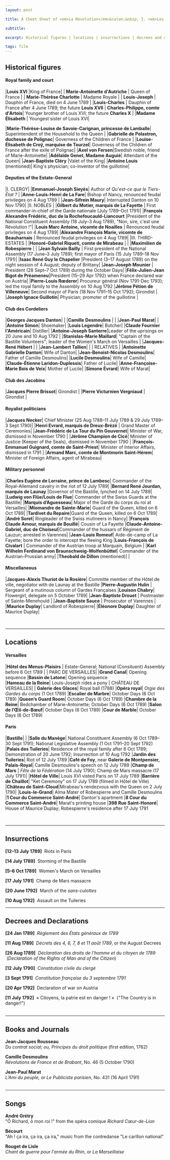 ```yaml
---
layout: post

title: A Cheet Sheet of <em>La Révolution</em>&colon;&nbsp; I. <em>Les Années lumière</em>

subtitle: 

excerpt: Historical figures | locations | insurrections | decrees and declarations | books and journals | songs <br />

tags: film
---
```


## Historical figures

#### Royal family and court

|**Louis XVI** |King of France|
| **Marie-Antoinette d'Autriche** | Queen of France |
| **Marie-Thérèse Charlotte** | Madame Royale |
| **Louis-Joseph** | Dauphin of France, died on 4 June 1789 | 
|**Louis-Charles** | Dauphin of France after 4 June 1789; the future **Louis XVII** |
**Charles-Philippe, comte d'Artois**| Younger brother of Louis XVI; the future **Charles X** |
|**Madame Élisabeth** | Youngest sister of Louis XVI|


|**Marie-Thérèse-Louise de Savoie-Carignan, princesse de Lamballe**| Superintendent of the Household to the Queen |
|**Gabrielle de Polastron, duchesse de Polignac**| Governess of the Children of France |
|**Louise-Élisabeth de Croÿ, marquise de Tourzel**| Governess of the Children of France after the exile of Polignac|
|**Axel von Fersen**|Swedish noble, friend of Marie-Antoinette|
|**Adélaïde Genet, Madame Auguié**| Attendant of the Queen|
|**Jean-Baptiste Cléry** |Valet of the King|
|**Antoine Louis** (mentioned)| King's physician; co-inventor of the guillotine|


#### Deputies of the Estate-General

|I. CLERGY|
|**Emmanuel-Joseph Sieyès**| Author of _Qu'est-ce que le Tiers-État ?_ |
|**Anne-Louis-Henri de La Fare**| Bishop of Nancy, renounced feudal privileges on 4 Aug 1789 |
|**Jean-Sifrein Maury**| Interrupted Danton on 10 Nov 1790|
|II. NOBLES |
|**Gilbert du Motier, marquis de La Fayette**  | First commander-in-chief of the Garde nationale (July 1789–Oct 1791)|
|**François Alexandre Frédéric, duc de la Rochefoucauld-Liancourt** |President of the National Constituent Assembly (18 July–3 Aug 1789), "Non, sire, c'est une Révolution !"|
|**Louis Marc Antoine, vicomte de Noailles** | Renounced feudal privileges on 4 Aug 1789|
|**Alexandre François Marie, vicomte de Beauharnais** | Renounced feudal privileges on 4 Aug 1789|
|III. THIRD-ESTATES |
|**Honoré-Gabriel Riqueti, comte de Mirabeau** | |
|**Maximilien de Robespierre** | |
|**Jean Sylvain Bailly** | First president of the National Assembly (17 June–3 July 1789); first mayor of Paris (15 July 1789–18 Nov 1791)|
|**Isaac René Guy le Chapelier** |President (3–17 August 1789) on the night session of 4 August; deputy of Brittany|
|**Jean-Joseph Mounier** | President (28 Sept–7 Oct 1789) during the October Days|
|**Félix-Julien-Jean Bigot de Préameneu**|President (15–29 Apr 1792) when France declared war on Austria|
|**Pierre-Louis Rœderer**| Procureur général (Nov 1791-Dec 1793); led the royal family to the Assembly on 10 Aug 1792 
|**Jérôme Pétion de Villeneuve**| Second mayor of Paris (18 Nov 1791–15 Oct 1792); Girondist |
|**Joseph Ignace Guillotin**| Physician; promoter of the guillotine |


#### Club des Cordeliers

|**Georges Jacques Danton**| | 
|**Camille Desmoulins** | |
|**Jean-Paul Marat**|  |
|**Antoine Simon**| Shoemaker|
|**Louis Legendre**| Butcher|
|**Claude Fournier l'Américain**| Distiller|
|**Antoine-Joseph Santerre**|Leader of the uprisings on 20 June and 10 Aug 1792 |
|**Stanislas-Marie Maillard**| "Captain of the Bastille Volunteers"; leader of the Women's March on Versailles |
|**Jacques-René Hébert** | |
|**Jean-Lambert Tallien**| |
| RELATIVES |
|**Antoinette Gabrielle Danton**| Wife of Danton| 
|**Jean-Benoist-Nicolas Desmoulins**| Father of Camille Desmoulins|
|**Lucile Desmoulins**| Wife of Camille|
|**Claude-Étienne Laridon-Duplessis**| Father of Lucile|
|**Anne-Françoise-Marie Bois de Veix**| Mother of Lucile|
|**Simone Évrard**| Wife of Marat|


#### Club des Jacobins

|**Jacques Pierre Brissot**| Girondist |
|**Pierre Victurnien Vergniaud** | Girondist |


#### Royalist politicians

|**Jacques Necker**| Chief Minister (25 Aug 1788–11 July 1789 & 29 July 1789–3 Sept 1790)|
|**Henri Evrard, marquis de Dreux-Brézé** | Grand Master of Ceremonies|
|**Jean-Frédéric de La Tour du Pin Gouvernet**| Minister of War, dismissed in November 1790 | 
|**Jérôme Champion de Cicé**| Minister of Justice (Keeper of the Seals), dismissed in November 1790 | 
|**François-Emmanuel Guignard, comte de Saint-Priest**| Minister of Interior Affairs, dismissed in 1791 |
|**Armand Marc, comte de Montmorin Saint-Hérem**| Minister of Foreign Affairs, agent of Mirabeau|


#### Military personnel

|**Charles Eugène de Lorraine, prince de Lambesc**| Commander of the Royal-Allemand cavalry in the riot of 12 July 1789| 
|**Bernard René Jourdan, marquis de Launay** |Governor of the Bastille, lynched on 14 July 1789|
|**Ludwig von Flüe/Louis de Flue**| Commander of the Swiss Guards at the Bastille|
|**Marquis d’Aguesseau**| Major of the Garde du corps du roi at Versailles|
|**Miomandre de Sainte-Marie**| Guard of the Queen, killed on 6 Oct 1789| 
|**Tardivet du Repaire**|Guard of the Queen, killed on 6 Oct 1789|
|**André Soret**| Ringleader of the Swiss mutineers in Nancy|
|**François Claude Amour, marquis de Bouillé**| Cousin of La Fayette
|**Claude-Antoine-Gabriel, duc de Choiseul**|Commander of the hussars of Régiment de Lauzun; arrested in Varennes|
|**Jean-Louis Romeuf**| Aide-de-camp of La Fayette; bore the order to intercept the fleeing King
|**Louis-François de Civalart** | Commander of the Austrian troop at Marquain, Belgium |
|**Karl Wilhelm Ferdinand von Braunschweig-Wolfenbüttel**| Commander of the Austrian-Prussian army|
|**Theobald de Dillon** (mentioned)| |









#### Miscellaneous

|**Jacques-Alexis Thuriot de la Rosière**| Committe member of the Hôtel de ville, negotiator with de Launay at the Bastille
|**Pierre-Augustin Hulin** | Sergeant of a mutinous column of Gardes Françaises
|**Louison Chabry**| Flowergirl, delegate on 5 October 1789|
|**Jean-Baptiste Drouet** | Postmaster of Sainte-Menehould |
|**Jean-Baptiste Sauce** | Prosecutor of Varennes |
|**Maurice Duplay**| Landlord of Robespierre|
|**Éléonore Duplay**| Daughter of Maurice Duplay|

<br/>

----

## Locations

#### Versailles

|**Hôtel des Menus-Plaisirs** | Estate-General; National (Consituent) Assembly before 6 Oct 1789 |
| PARC DE VERSAILLES|
|**Grand Canal**| Opening sequence 
|**Bassin de Latone**| Opening sequence  
|**Hameau de la Reine**| Louis-Joseph rides a pony
| CHÂTEAU DE VERSAILLES|
| **Galerie des Glaces**| Royal ball (1788)
|**Opéra royal**| _Orgie des Gardes du corps_ (1 Oct 1789)
|**Escalier de Marbre**| October Days (6 Oct 1789)
|**Queen’s Guard Room**| October Days (6 Oct 1789)
|**Chambre de la Reine**| Bedchamber of Marie-Antoinette; October Days (6 Oct 1789)
|**Salon de l’Œil-de-Bœuf**| October Days (6 Oct 1789)
|**Cour de Marble**| October Days (6 Oct 1789)


#### Paris

|**Bastille**| |
|**Salle du Manège**| National Constituent Assembly (6 Oct 1789–30 Sept 1791); National Legislative Assembly (1 Oct 1791–20 Sept 1792)
|**Palais des Tuileries**| Residence of the royal family after 6 Oct 1789; Demonstration of 20 June 1792; Insurrection of 10 Aug 1792
|**Jardin des Tuileries**| Riot of 12 July 1789
|**Café de Foy**, near **Galerie de Montpensier, Palais-Royal**| Camille Desmoulins's speech on 12 July 1789
|**Champ de Mars** | _Fête de la Fédération_ (14 July 1790); Champ de Mars massacre (17 July 1791)|
|**Hôtel de Ville**| Louis XVI visted Paris on 17 July 1789
|**Barrière de Chaillot**| "Ket Ceremony" on 17 July 1789 (filmed in Hôtel de Ville)
|**Château de Saint-Cloud**|Mirabeau's rendezvous with the Queen on 2 July 1790|
|**Louis-le-Grand**| Alma Mater of Robespierre and Camille Desmoulins
|**1 Cour du Commerce Saint-André**| Danton's apartment
|**8 Cour du Commerce Saint-André**| Marat's printing house
|**398 Rue Saint-Honoré**| House of Maurice Duplay; Robespierre's residence after 17 July 1791

<br/>

----
## Insurrections

**[12–13 July 1789]**&nbsp; Riots in Paris

**[14 July 1789]**&nbsp; Storming of the Bastille

**[5–6 Oct 1789]**&nbsp; Women's March on Versailles

**[17 July 1791]**&nbsp; Champ de Mars massacre

**[20 June 1792]**&nbsp; March of the _sans-culottes_

**[10 Aug 1792]**&nbsp; Assault on the Tuileries

----

## Decrees and Declarations

**[24 Jan 1789]**&nbsp; _Règlement des États généraux de 1789_

**[11 Aug 1789]**&nbsp; _Décrets des 4, 6, 7, 8 et 11 août 1789_, or the August Decrees

**[26 Aug 1789]**&nbsp; _Déclaration des droits de l'homme et du citoyen de 1789_ &nbsp;(_Declaration of the Rights of Man and of the Citizen_)

**[12 July 1790]**&nbsp; _Constitution civile du clergé_

**[3 Sept 1791]**&nbsp; _Constitution française du 3 septembre 1791_

**[20 Apr 1792]**&nbsp; Declaration of war on Austria

**[11 July 1792]**&nbsp; « Citoyens, la patrie est en danger ! » &nbsp;("The Country is in danger!") <br/><br/>

----

## Books and Journals

**Jean-Jacques Rousseau**  <br/>
_Du contrat social; ou, Principes du droit politique_ (first edition, 1762)

**Camille Desmoulins**  <br/>
_Révolutions de France et de Brabant_, No. 46 (5 October 1790)

**Jean-Paul Marat** <br/>
_L'Ami du peuple, or Le Publiciste parisien_, No. 431 (16 April 1791) <br/><br/>

----

## Songs

**André Grétry** <br/>
"Ô Richard, ô mon roi !" from the opéra comique _Richard Cœur-de-Lion_

**Bécourt** <br/>
"Ah ! ça ira, ça ira, ça ira," music from the contredanse "Le carillon national"

**Rouget de Lisle** <br/>
_Chant de guerre pour l'armée du Rhin_, or _La Marseillaise_ 

<br/>



